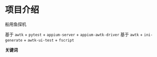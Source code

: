 # 项目介绍

船用鱼探机

基于 `awtk` + `pytest` + `appium-server` + `appium-awtk-driver` 
基于 `awtk` + `ini-generate` + `awtk-ui-test` + `fscript`

**关键词** 